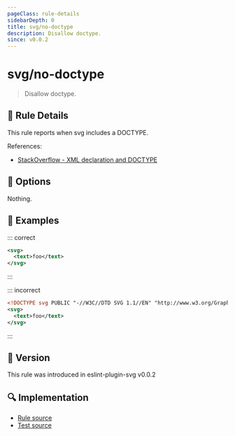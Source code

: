 ```yaml
---
pageClass: rule-details
sidebarDepth: 0
title: svg/no-doctype
description: Disallow doctype.
since: v0.0.2
---
```


# svg/no-doctype

> Disallow doctype.

## :book: Rule Details

This rule reports when svg includes a DOCTYPE.

References:

- [StackOverflow - XML declaration and DOCTYPE](https://stackoverflow.com/a/38172170/9533579)

## :wrench: Options

Nothing.

## :apple: Examples

::: correct

```xml
<svg>
  <text>foo</text>
</svg>
```

:::

::: incorrect

```xml eslint-check
<!DOCTYPE svg PUBLIC "-//W3C//DTD SVG 1.1//EN" "http://www.w3.org/Graphics/SVG/1.1/DTD/svg11.dtd">
<svg>
  <text>foo</text>
</svg>
```

:::

## :rocket: Version

This rule was introduced in eslint-plugin-svg v0.0.2

## :mag: Implementation

- [Rule source](https://github.com/ntnyq/eslint-plugin-svg/blob/main/src/rules/no-doctype.ts)
- [Test source](https://github.com/ntnyq/eslint-plugin-svg/blob/main/tests/rules/no-doctype.test.ts)
